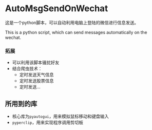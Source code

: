 # AutoMsgSendOnWechat
这是一个python脚本，可以自动利用电脑上登陆的微信进行信息发送。

This is a python script, which can send messages automatically on the wechat.

### 拓展
- 可以利用该脚本骚扰好友
- 结合爬虫技术：
  - 定时发送天气信息
  - 定时发送股票信息
  - 定时发送...

## 所用到的库
- 核心库为`pyautogui`，用来模拟鼠标移动和键盘输入
- `pyperclip`，用来实现程序调用剪切板

